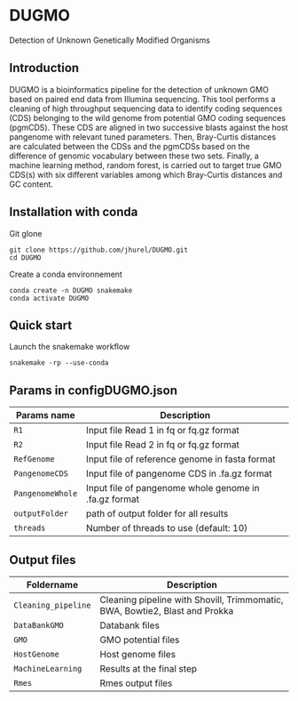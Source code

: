 # DUGMO
Detection of Unknown Genetically Modified Organisms

## Introduction

DUGMO is a bioinformatics pipeline for the detection of unknown GMO based on paired end data from Illumina sequencing. This tool performs a cleaning of high throughput sequencing data to identify coding sequences (CDS) belonging to the wild genome from potential GMO coding sequences (pgmCDS). These CDS are aligned in two successive blasts against the host pangenome with relevant tuned parameters. Then, Bray-Curtis distances are calculated between the CDSs and the pgmCDSs based on the difference of genomic vocabulary between these two sets. Finally, a machine learning method, random forest, is carried out to target true GMO CDS(s) with six different variables among which Bray-Curtis distances and GC content.

## Installation with conda 

Git glone
```
git clone https://github.com/jhurel/DUGMO.git
cd DUGMO
```
Create a conda environnement 
```
conda create -n DUGMO snakemake
conda activate DUGMO
```
## Quick start

Launch the snakemake workflow
```
snakemake -rp --use-conda
```
## Params in configDUGMO.json

Params name | Description
------------|------------
`R1 ` | Input file Read 1 in fq or fq.gz format
`R2 ` | Input file Read 2 in fq or fq.gz format
`RefGenome` | Input file of reference genome in fasta format
`PangenomeCDS` | Input file of pangenome CDS in .fa.gz format
`PangenomeWhole` | Input file of pangenome whole genome in .fa.gz format
`outputFolder` | path of output folder for all results
`threads` | Number of threads to use (default: 10)

## Output files

Foldername | Description
-----------|------------
`Cleaning_pipeline` | Cleaning pipeline with Shovill, Trimmomatic, BWA, Bowtie2, Blast and Prokka
`DataBankGMO` | Databank files
`GMO` | GMO potential files
`HostGenome` | Host genome files
`MachineLearning` | Results at the final step
`Rmes` | Rmes output files
